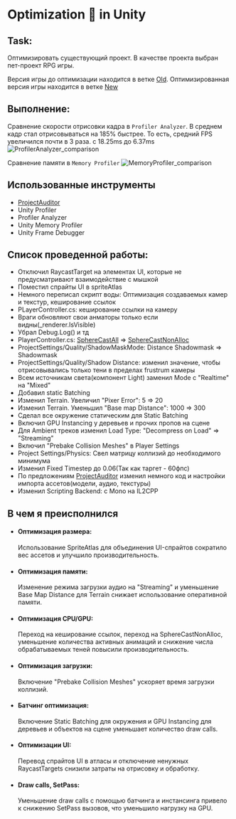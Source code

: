 # Optimization 🫡 in Unity
## Task:
Оптимизировать существующий проект. В качестве проекта выбран пет-проект RPG игры. 

Версия игры до оптимизации находится в ветке [Old](https://github.com/BashkaCoder/Unity_practice_6/tree/Old).
Оптимизированная версия игры находится в ветке [New](https://github.com/BashkaCoder/Unity_practice_6/tree/New)


## Выполнение:
Сравнение скорости отрисовки кадра в `Profiler Analyzer`.
В среднем кадр стал отрисовываться на 185% быстрее. То есть, средний FPS увеличился почти в 3 раза. с 18.25ms до 6.37ms
![ProfilerAnalyzer_comparison](https://github.com/user-attachments/assets/bae4b7de-0301-432d-81aa-c8271081be80)

Сравнение памяти в `Memory Profiler`
![MemoryProfiler_comparison](https://github.com/user-attachments/assets/9f8a50e9-8f12-4789-970c-a673589e07ab)

## Использованные инструменты
- [ProjectAuditor](https://github.com/Unity-Technologies/ProjectAuditor)
- Unity Profiler
- Profiler Analyzer
- Unity Memory Profiler
- Unity Frame Debugger

## Список проведенной работы:
- Отключил RaycastTarget на элементах UI, которые не предусматривают взаимодействие с мышкой
- Поместил спрайты UI в spriteAtlas
- Немного переписал скрипт воды: Оптимизация создаваемых камер и текстур, кеширование ссылок
- PLayerController.cs: кеширование ссылки на камеру
- Враги обновляют свои анматоры только если видны(_renderer.IsVisible)
- Убрал Debug.Log() и тд
- PlayerController.cs: [SphereCastAll](https://docs.unity3d.com/ScriptReference/Physics.SphereCastAll.html) => [SphereCastNonAlloc](https://docs.unity3d.com/ScriptReference/Physics.SphereCastNonAlloc.html)
- ProjectSettings/Quality/ShadowMaskMode: Distance Shadowmask => Shadowmask
- ProjectSettings/Quality/Shadow Distance: изменил значение, чтобы отрисовывались только тени в пределах frustrum камеры
- Всем источникам света(компонент Light) заменил Mode c "Realtime" на "Mixed"
- Добавил static Batching
- Изменил Terrain. Увеличил "Pixer Error": 5 => 20
- Изменил Terrain. Уменьшил "Base map Distance": 1000 => 300
- Сделал все окружение статическим для Static Batching
- Включил GPU Instancing у деревьев и прочих пропов на сцене
- Для Ambient треков изменил Load Type: "Decompress on Load" => "Streaming"
- Включил "Prebake Collision Meshes" в Player Settings
- Project Settings/Physics: Свел матрицу коллизий до необходимого минимума
- Изменил Fixed Timestep до 0.06(Так как таргет - 60фпс)
- По предложениям [ProjectAuditor](https://github.com/Unity-Technologies/ProjectAuditor) изменил немного код и настройки импорта ассетов(модели, аудио, текстуры)
- Изменил Scripting Backend: c Mono на IL2CPP

## В чем я преисполнился
- #### Оптимизация размера:
  Использование SpriteAtlas для объединения UI-спрайтов сократило вес ассетов и улучшило производительность.
- #### Оптимизация памяти:
  Изменение режима загрузки аудио на "Streaming" и уменьшение Base Map Distance для Terrain снижает использование оперативной памяти.
- #### Оптимизация CPU/GPU:
  Переход на кеширование ссылок, переход на SphereCastNonAlloc, уменьшение количества активных анимаций и снижение числа обрабатываемых теней повысили производительность.
- #### Оптимизация загрузки: 
  Включение "Prebake Collision Meshes" ускоряет время загрузки коллизий.
- #### Батчинг оптимизация:
  Включение Static Batching для окружения и GPU Instancing для деревьев и объектов на сцене уменьшает количество draw calls.
- #### Оптимизации UI:
  Перевод спрайтов UI в атласы и отключение ненужных RaycastTargets снизили затраты на отрисовку и обработку.
- #### Draw calls, SetPass:
  Уменьшение draw calls с помощью батчинга и инстансинга привело к снижению SetPass вызовов, что уменьшило нагрузку на GPU.
